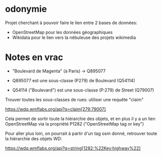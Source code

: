 odonymie
===========

Projet cherchant à pouvoir faire le lien entre 2 bases de données:

- OpenStreetMap pour les données géographiques
- Wikidata pour le lien vers la nébuleuse des projets wikimedia

Notes en vrac
==============

- "Boulevard de Magenta" (à Paris) -> Q895077

- Q895077 est une sous-classe (P279) de Boulevard (Q54114)

- Q54114 ("Boulevard") est une sous-classe (P:279) de Street (Q79007)

Trouver toutes les sous-classes de rues: utiliser une requête "claim"

https://wdq.wmflabs.org/api?q=claim[279:79007]

Cela permet de sortir toute la hiérarchie des objets, et en plus il y a un lien
OpenStreetMap via la propriété P1282 ("OpenStreetMap tag or key")

Pour aller plus loin, on pourrait à partir d'un tag osm donné, retrouver toute
la hiérarchie des objets WD:

https://wdq.wmflabs.org/api?q=string[1282:%22Key:highway%22]


